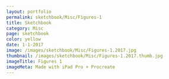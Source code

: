 ```yaml
---
layout: portfolio
permalink: sketchbook/Misc/Figures-1
title: Sketchbook
category: Misc
page: sketchbook
color: yellow
date: 1-1-2017
image: /images/sketchbook/Misc/Figures-1.2017.jpg
thumbnail: /images/sketchbook/Misc/Figures-1.2017.thumb.jpg
imageTitle: Figures 1
imageMeta: Made with iPad Pro + Procreate
---
```

